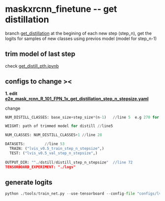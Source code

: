 # maskxrcnn_finetune -- get distillation
branch [get_distillation](https://github.com/JoyHuYY1412/maskxrcnn_finetune/tree/get_distillation)
at the begining of each new step (step_n), get the logits for samples of new classes using previos model (model for step_n-1)

## trim model of last step 
check [get_distill_pth.ipynb](get_distill_pth.ipynb)

## configs to change ><
**1. edit [e2e_mask_rcnn_R_101_FPN_1x_get_distillation_step_n_stepsize.yaml](https://github.com/JoyHuYY1412/maskxrcnn_finetune/blob/get_distillation/configs/lvis/e2e_mask_rcnn_R_101_FPN_1x_get_distillation_step1_160.yaml)**

change
```python
NUM_DISTILL_CLASSES: base_size+step_size*(n-1)   //line 5  e.g 270 for step1, 270+160 for step2 when step_size=160, base_size=270

WEIGHT: path of trimmed model for distill //line5

NUM_CLASSES: NUM_DISTILL_CLASSES+1 //line 28

DATASETS:         //line 53
  TRAIN: ("lvis_v0.5_train_step_n_stepsize",)
  TEST: ("lvis_v0.5_val_step_n_stepsize",)
  
OUTPUT_DIR: ""./dstill/distill_step_n_stepsize"  //line 72
TENSORBOARD_EXPERIMENT: "./logs"
```

## generate logits



```python
python ./tools/train_net.py --use-tensorboard --config-file "configs/lvis/e2e_mask_rcnn_R_50_FPN_1x_get_distillation_step_n_stepsize.yaml" MODEL.RPN.FPN_POST_NMS_TOP_N_TRAIN 1000
```
